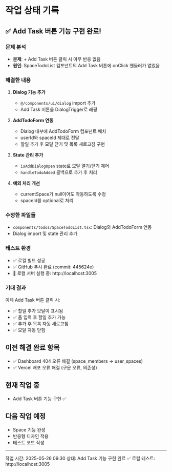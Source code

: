 # 작업 상태 기록

## ✅ Add Task 버튼 기능 구현 완료!

### 문제 분석
- **문제**: + Add Task 버튼 클릭 시 아무 반응 없음
- **원인**: SpaceTodoList 컴포넌트의 Add Task 버튼에 onClick 핸들러가 없었음

### 해결한 내용

1. **Dialog 기능 추가**
   - `@/components/ui/dialog` import 추가
   - Add Task 버튼을 DialogTrigger로 래핑

2. **AddTodoForm 연동**
   - Dialog 내부에 AddTodoForm 컴포넌트 배치
   - userId와 spaceId 제대로 전달
   - 할일 추가 후 모달 닫기 및 목록 새로고침 구현

3. **State 관리 추가**
   - `isAddDialogOpen` state로 모달 열기/닫기 제어
   - `handleTodoAdded` 콜백으로 추가 후 처리

4. **예외 처리 개선**
   - currentSpace가 null이어도 작동하도록 수정
   - spaceId를 optional로 처리

### 수정한 파일들
- `components/todos/SpaceTodoList.tsx`: Dialog와 AddTodoForm 연동
- Dialog import 및 state 관리 추가

### 테스트 환경
- ✅ 로컬 빌드 성공
- ✅ GitHub 푸시 완료 (commit: 445624e)
- 🚀 로컬 서버 실행 중: http://localhost:3005

### 기대 결과
이제 Add Task 버튼 클릭 시:
- ✅ 할일 추가 모달이 표시됨
- ✅ 폼 입력 후 할일 추가 가능
- ✅ 추가 후 목록 자동 새로고침
- ✅ 모달 자동 닫힘

## 이전 해결 완료 항목
- ✅ Dashboard 404 오류 해결 (space_members → user_spaces)
- ✅ Vercel 배포 오류 해결 (구문 오류, 의존성)

## 현재 작업 중
- Add Task 버튼 기능 구현 ✅

## 다음 작업 예정
- Space 기능 완성
- 반응형 디자인 적용
- 테스트 코드 작성

---
작업 시간: 2025-05-26 09:30
상태: Add Task 기능 구현 완료 ✅
로컬 테스트: http://localhost:3005
